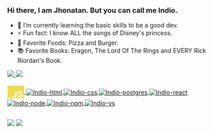 ### Hi there, I am Jhonatan. But you can call me Indio.

- 🌱 I’m currently learning the basic skills to be a good dev.
- ⚡ Fun fact: I know ALL the songs of Disney's princess.
- 🍖 Favorite Foods: Pizza and Burger.
- 📚 Favorite Books: Eragon, The Lord Of The Rings and EVERY Rick Riordan's Book.

 <div>
  <a href="https://github.com/IndioBR/">
  <img height="180em" src="https://github-readme-stats.vercel.app/api?username=IndioBR&show_icons=true&theme=dark&include_all_commits=true&count_private=true"/>
  <img height="180em" src="https://github-readme-stats.vercel.app/api/top-langs/?username=IndioBR&layout=compact&langs_count=7&theme=dark"/>
</div>
<div style="display: inline_block"><br>
  <img align="center" alt="Indio-JS" height="30" width="40" src="https://raw.githubusercontent.com/devicons/devicon/master/icons/javascript/javascript-plain.svg">
  <img align="center" alt="Indio-html" height="30" width="40" src="https://cdn.jsdelivr.net/gh/devicons/devicon/icons/html5/html5-original.svg" />
  <img align="center" alt="Indio-css" height="30" width="40" src="https://cdn.jsdelivr.net/gh/devicons/devicon/icons/css3/css3-original.svg" />
  <img align="center" alt="Indio-postgres" height="30" width="40" src="https://cdn.jsdelivr.net/gh/devicons/devicon/icons/postgresql/postgresql-original.svg" />
  <img align="center" alt="Indio-react" height="30" width="40" src="https://cdn.jsdelivr.net/gh/devicons/devicon/icons/react/react-original.svg" />
  <img align="center" alt="Indio-node" height="30" width="40" src="https://cdn.jsdelivr.net/gh/devicons/devicon/icons/nodejs/nodejs-original.svg" />
  <img align="center" alt="Indio-npm" height="30" width="40" src="https://cdn.jsdelivr.net/gh/devicons/devicon/icons/npm/npm-original-wordmark.svg" />
  <img align="center" alt="Indio-vs" height="30" width="40" src="https://cdn.jsdelivr.net/gh/devicons/devicon/icons/visualstudio/visualstudio-plain.svg" />
<div>

  ##
  
<div>
  <a href = "mailto:contact.jonatasdev@gmail.com"><img src="https://img.shields.io/badge/-Gmail-%23333?style=for-the-badge&logo=gmail&logoColor=white" target="_blank"></a>
  <a href="https://www.linkedin.com/in/devIndio" target="_blank"><img src="https://img.shields.io/badge/-LinkedIn-%230077B5?style=for-the-badge&logo=linkedin&logoColor=white" target="_blank"></a>
 <div>
